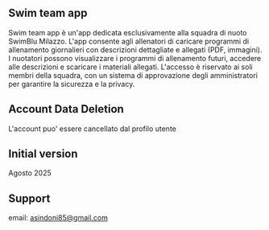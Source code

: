 ## Swim team app

Swim team app è un'app dedicata esclusivamente alla squadra di nuoto SwimBlu Milazzo. 
L'app consente agli allenatori di caricare programmi di allenamento giornalieri con descrizioni dettagliate e allegati (PDF, immagini). 
I nuotatori possono visualizzare i programmi di allenamento futuri, accedere alle descrizioni e scaricare i materiali allegati.
L'accesso è riservato ai soli membri della squadra, con un sistema di approvazione degli amministratori per garantire la sicurezza e la privacy.

## Account Data Deletion

L'account puo' essere cancellato dal profilo utente

## Initial version

Agosto 2025


## Support 

email: asindoni85@gmail.com
